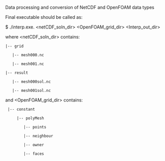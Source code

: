 Data processing and conversion of NetCDF and OpenFOAM data types

Final executable should be called as:

$ ./interp.exe. <netCDF_soln_dir> <OpenFOAM_grid_dir> <Interp_out_dir>

where <netCDF_soln_dir> contains:

    |-- grid
  
       |-- mesh000.nc
       
       |-- mesh001.nc 
       
    |-- result
  
       |-- mesh000sol.nc
       
       |-- mesh001sol.nc
       

and <OpenFOAM_grid_dir> contains:

     |-- constant
  
         |-- polyMesh
       
            |-- points
            
            |-- neighbour
            
            |-- owner
            
            |-- faces
